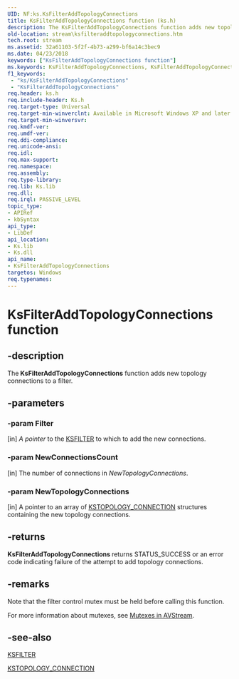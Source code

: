 ```yaml
---
UID: NF:ks.KsFilterAddTopologyConnections
title: KsFilterAddTopologyConnections function (ks.h)
description: The KsFilterAddTopologyConnections function adds new topology connections to a filter.
old-location: stream\ksfilteraddtopologyconnections.htm
tech.root: stream
ms.assetid: 32a61103-5f2f-4b73-a299-bf6a14c3bec9
ms.date: 04/23/2018
keywords: ["KsFilterAddTopologyConnections function"]
ms.keywords: KsFilterAddTopologyConnections, KsFilterAddTopologyConnections function [Streaming Media Devices], avfunc_99b8984f-5ca2-460b-ab20-230fd09b6d13.xml, ks/KsFilterAddTopologyConnections, stream.ksfilteraddtopologyconnections
f1_keywords:
 - "ks/KsFilterAddTopologyConnections"
 - "KsFilterAddTopologyConnections"
req.header: ks.h
req.include-header: Ks.h
req.target-type: Universal
req.target-min-winverclnt: Available in Microsoft Windows XP and later operating systems and DirectX 8.0 and later DirectX versions.
req.target-min-winversvr: 
req.kmdf-ver: 
req.umdf-ver: 
req.ddi-compliance: 
req.unicode-ansi: 
req.idl: 
req.max-support: 
req.namespace: 
req.assembly: 
req.type-library: 
req.lib: Ks.lib
req.dll: 
req.irql: PASSIVE_LEVEL
topic_type:
- APIRef
- kbSyntax
api_type:
- LibDef
api_location:
- Ks.lib
- Ks.dll
api_name:
- KsFilterAddTopologyConnections
targetos: Windows
req.typenames: 
---
```


# KsFilterAddTopologyConnections function


## -description


The<b> KsFilterAddTopologyConnections</b> function adds new topology connections to a filter.


## -parameters




### -param Filter 
[in]
<i>A pointer</i> to the <a href="https://docs.microsoft.com/windows-hardware/drivers/ddi/ks/ns-ks-_ksfilter">KSFILTER</a> to which to add the new connections.


### -param NewConnectionsCount 
[in]
The number of connections in <i>NewTopologyConnections</i>.


### -param NewTopologyConnections 
[in]
A pointer to an array of <a href="https://docs.microsoft.com/windows-hardware/drivers/ddi/ks/ns-ks-kstopology_connection">KSTOPOLOGY_CONNECTION</a> structures containing the new topology connections.


## -returns



<b>KsFilterAddTopologyConnections </b>returns STATUS_SUCCESS or an error code indicating failure of the attempt to add topology connections.




## -remarks



Note that the filter control mutex must be held before calling this function.

For more information about mutexes, see <a href="https://docs.microsoft.com/windows-hardware/drivers/stream/mutexes-in-avstream">Mutexes in AVStream</a>.




## -see-also




<a href="https://docs.microsoft.com/windows-hardware/drivers/ddi/ks/ns-ks-_ksfilter">KSFILTER</a>



<a href="https://docs.microsoft.com/windows-hardware/drivers/ddi/ks/ns-ks-kstopology_connection">KSTOPOLOGY_CONNECTION</a>
 

 

